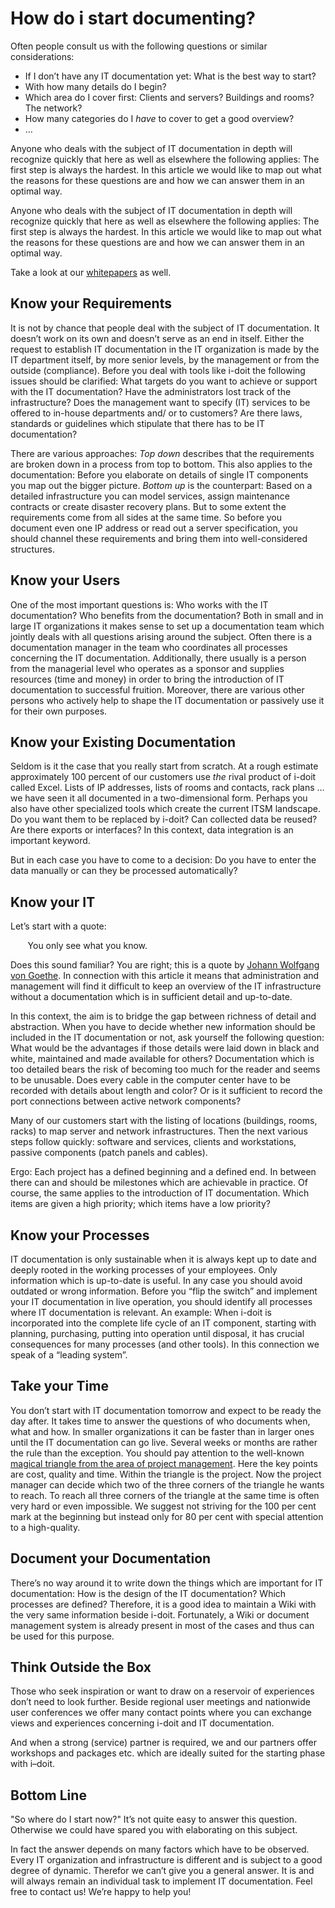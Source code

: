 # How do i start documenting?

Often people consult us with the following questions or similar considerations:

*   If I don’t have any IT documentation yet: What is the best way to start?
*   With how many details do I begin?
*   Which area do I cover first: Clients and servers? Buildings and rooms? The network?
*   How many categories do I _have_ to cover to get a good overview?
*   …


Anyone who deals with the subject of IT documentation in depth will recognize quickly that here as well as elsewhere the following applies: The first step is always the hardest. In this article we would like to map out what the reasons for these questions are and how we can answer them in an optimal way.

Anyone who deals with the subject of IT documentation in depth will recognize quickly that here as well as elsewhere the following applies: The first step is always the hardest. In this article we would like to map out what the reasons for these questions are and how we can answer them in an optimal way.

Take a look at our [whitepapers](https://www.i-doit.com/en/downloads/) as well.

Know your Requirements
----------------------

It is not by chance that people deal with the subject of IT documentation. It doesn’t work on its own and doesn’t serve as an end in itself. Either the request to establish IT documentation in the IT organization is made by the IT department itself, by more senior levels, by the management or from the outside (compliance). Before you deal with tools like i-doit the following issues should be clarified: What targets do you want to achieve or support with the IT documentation? Have the administrators lost track of the infrastructure? Does the management want to specify (IT) services to be offered to in-house departments and/ or to customers? Are there laws, standards or guidelines which stipulate that there has to be IT documentation?

There are various approaches: _Top down_ describes that the requirements are broken down in a process from top to bottom. This also applies to the documentation: Before you elaborate on details of single IT components you map out the bigger picture. _Bottom up_ is the counterpart: Based on a detailed infrastructure you can model services, assign maintenance contracts or create disaster recovery plans. But to some extent the requirements come from all sides at the same time. So before you document even one IP address or read out a server specification, you should channel these requirements and bring them into well-considered structures.

Know your Users
---------------

One of the most important questions is: Who works with the IT documentation? Who benefits from the documentation? Both in small and in large IT organizations it makes sense to set up a documentation team which jointly deals with all questions arising around the subject. Often there is a documentation manager in the team who coordinates all processes concerning the IT documentation. Additionally, there usually is a person from the managerial level who operates as a sponsor and supplies resources (time and money) in order to bring the introduction of IT documentation to successful fruition. Moreover, there are various other persons who actively help to shape the IT documentation or passively use it for their own purposes.

Know your Existing Documentation
--------------------------------

Seldom is it the case that you really start from scratch. At a rough estimate approximately 100 percent of our customers use _the_ rival product of i-doit called Excel. Lists of IP addresses, lists of rooms and contacts, rack plans … we have seen it all documented in a two-dimensional form. Perhaps you also have other specialized tools which create the current ITSM landscape. Do you want them to be replaced by i-doit? Can collected data be reused? Are there exports or interfaces? In this context, data integration is an important keyword.

But in each case you have to come to a decision: Do you have to enter the data manually or can they be processed automatically?

Know your IT
------------

Let’s start with a quote:

       You only see what you know.

Does this sound familiar? You are right; this is a quote by [Johann Wolfgang von Goethe](https://de.wikiquote.org/wiki/Johann_Wolfgang_von_Goethe). In connection with this article it means that administration and management will find it difficult to keep an overview of the IT infrastructure without a documentation which is in sufficient detail and up-to-date.

In this context, the aim is to bridge the gap between richness of detail and abstraction. When you have to decide whether new information should be included in the IT documentation or not, ask yourself the following question: What would be the advantages if those details were laid down in black and white, maintained and made available for others? Documentation which is too detailed bears the risk of becoming too much for the reader and seems to be unusable. Does every cable in the computer center have to be recorded with details about length and color? Or is it sufficient to record the port connections between active network components?

Many of our customers start with the listing of locations (buildings, rooms, racks) to map server and network infrastructures. Then the next various steps follow quickly: software and services, clients and workstations, passive components (patch panels and cables).

Ergo: Each project has a defined beginning and a defined end. In between there can and should be milestones which are achievable in practice. Of course, the same applies to the introduction of IT documentation. Which items are given a high priority; which items have a low priority?

Know your Processes
-------------------

IT documentation is only sustainable when it is always kept up to date and deeply rooted in the working processes of your employees. Only information which is up-to-date is useful. In any case you should avoid outdated or wrong information. Before you “flip the switch” and implement your IT documentation in live operation, you should identify all processes where IT documentation is relevant. An example: When i-doit is incorporated into the complete life cycle of an IT component, starting with planning, purchasing, putting into operation until disposal, it has crucial consequences for many processes (and other tools). In this connection we speak of a “leading system”.

Take your Time
--------------

You don’t start with IT documentation tomorrow and expect to be ready the day after. It takes time to answer the questions of who documents when, what and how. In smaller organizations it can be faster than in larger ones until the IT documentation can go live. Several weeks or months are rather the rule than the exception. You should pay attention to the well-known [magical triangle from the area of project management](https://de.wikipedia.org/wiki/Projektmanagement#Stakeholdererwartungen). Here the key points are cost, quality and time. Within the triangle is the project. Now the project manager can decide which two of the three corners of the triangle he wants to reach. To reach all three corners of the triangle at the same time is often very hard or even impossible. We suggest not striving for the 100 per cent mark at the beginning but instead only for 80 per cent with special attention to a high-quality.

Document your Documentation
---------------------------

There’s no way around it to write down the things which are important for IT documentation: How is the design of the IT documentation? Which processes are defined? Therefore, it is a good idea to maintain a Wiki with the very same information beside i-doit. Fortunately, a Wiki or document management system is already present in most of the cases and thus can be used for this purpose.

Think Outside the Box
---------------------

Those who seek inspiration or want to draw on a reservoir of experiences don’t need to look further. Beside regional user meetings and nationwide user conferences we offer many contact points where you can exchange views and experiences concerning i-doit and IT documentation.

And when a strong (service) partner is required, we and our partners offer workshops and packages etc. which are ideally suited for the starting phase with i–doit.

Bottom Line
-----------

"So where do I start now?" It’s not quite easy to answer this question. Otherwise we could have spared you with elaborating on this subject.

In fact the answer depends on many factors which have to be observed. Every IT organization and infrastructure is different and is subject to a good degree of dynamic. Therefor we can’t give you a general answer. It is and will always remain an individual task to implement IT documentation. Feel free to contact us! We’re happy to help you!